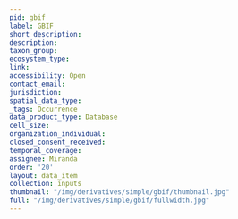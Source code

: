 ```yaml
---
pid: gbif
label: GBIF
short_description: 
description: 
taxon_group: 
ecosystem_type: 
link: 
accessibility: Open
contact_email: 
jurisdiction: 
spatial_data_type: 
_tags: Occurrence
data_product_type: Database
cell_size: 
organization_individual: 
closed_consent_received: 
temporal_coverage: 
assignee: Miranda
order: '20'
layout: data_item
collection: inputs
thumbnail: "/img/derivatives/simple/gbif/thumbnail.jpg"
full: "/img/derivatives/simple/gbif/fullwidth.jpg"
---
```

